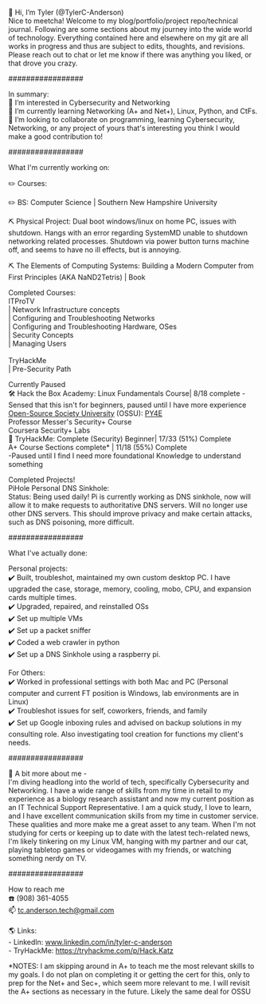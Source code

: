  👋 Hi, I’m Tyler (@TylerC-Anderson)<br>
Nice to meetcha! Welcome to my blog/portfolio/project repo/technical journal. Following are some sections about my journey into the wide world of technology. Everything contained here and elsewhere on my git are all works in progress and thus are subject to edits, thoughts, and revisions. Please reach out to chat or let me know if there was anything you liked, or that drove you crazy.


#################

In summary:<br>
👀 I’m interested in Cybersecurity and Networking<br>
🌱 I’m currently learning Networking (A+ and Net+), Linux, Python, and CtFs.<br>
🤝 I’m looking to collaborate on programming, learning Cybersecurity, Networking, or any project of yours that's interesting you think I would make a good contribution to!

#################

What I'm currently working on:

✏️ Courses:<br>

✏️ BS: Computer Science | Southern New Hampshire University

⛏️ Physical Project:   Dual boot windows/linux on home PC, issues with shutdown. Hangs with an error regarding SystemMD unable to shutdown networking related processes. Shutdown via power button turns machine off, and seems to have no ill effects, but is annoying.

⛏️ The Elements of Computing Systems: Building a Modern Computer from First Principles (AKA NaND2Tetris) | Book

Completed Courses:<br>
  ITProTV <br>
        | Network Infrastructure concepts<br>
        | Configuring and Troubleshooting Networks<br>
        | Configuring and Troubleshooting Hardware, OSes<br>
        | Security Concepts<br>
        | Managing Users<br><br>
  TryHackMe<br>
        | Pre-Security Path<br>

Currently Paused<br>
🛠 Hack the Box Academy:   Linux Fundamentals Course| 8/18 complete - Sensed that this isn't for beginners,
                                                                      paused until I have more experience<br>
[Open-Source Society University](https://github.com/ossu/computer-science) (OSSU): [PY4E](https://www.py4e.com/lessons)<br>
Professor Messer's Security+ Course<br>
Coursera Security+ Labs<br>
👾 TryHackMe:     Complete (Security) Beginner| 17/33 (51%) Complete<br>
A+ Course Sections complete* | 11/18 (55%) Complete<br>
  -Paused until I find I need more foundational Knowledge to understand something<br>

Completed Projects!<br>
 PiHole Personal DNS Sinkhole:<br>
   Status: Being used daily! Pi is currently working as DNS sinkhole, now will allow it to make requests to authoritative DNS servers. Will no longer use other DNS servers. This should improve privacy and make certain attacks, such as DNS poisoning, more difficult.

#################

What I've actually done:<br>

Personal projects:<br>
✔️ Built, troubleshot, maintained my own custom desktop PC. I have upgraded the case, storage, memory, cooling, mobo, CPU, and expansion cards multiple times.<br>
✔️ Upgraded, repaired, and reinstalled OSs<br>
✔️ Set up multiple VMs<br>
✔️ Set up a packet sniffer<br>
✔️ Coded a web crawler in python<br>
✔️ Set up a DNS Sinkhole using a raspberry pi.<br>

For Others:<br>
✔️ Worked in professional settings with both Mac and PC (Personal computer and current FT position is Windows, lab environments are in Linux)<br>
✔️ Troubleshot issues for self, coworkers, friends, and family<br>
✔️ Set up Google inboxing rules and advised on backup solutions in my consulting role. Also investigating tool creation for functions my client's needs.<br>

#################

 🖖 A bit more about me - <br>
I'm diving headlong into the world of tech, specifically Cybersecurity and Networking. I have a wide range of skills from my time in retail to my experience as a biology research assistant and now my current position as an IT Technical Support Representative. I am a quick study, I love to learn, and I have excellent communication skills from my time in customer service. These qualities and more make me a great asset to any team. When I'm not studying for certs or keeping up to date with the latest tech-related news, I'm likely tinkering on my Linux VM, hanging with my partner and our cat, playing tabletop games or videogames with my friends, or watching something nerdy on TV.


#################

 How to reach me <br>
☎️ (908) 361-4055<br>
📫 tc.anderson.tech@gmail.com<br><br>
🌎 Links: <br>
    - LinkedIn: www.linkedin.com/in/tyler-c-anderson<br>
    - TryHackMe: https://tryhackme.com/p/Hack.Katz<br>


*NOTES: I am skipping around in A+ to teach me the most relevant skills to my goals. I do not plan on completing it or getting the cert for this, only to prep for the Net+ and Sec+, which seem more relevant to me. I will revisit the A+ sections as necessary in the future. Likely the same deal for OSSU

<!---
TylerC-Anderson/TylerC-Anderson is a ✨ special ✨ repository because its `README.md` (this file) appears on your GitHub profile.
You can click the Preview link to take a look at your changes.
--->
